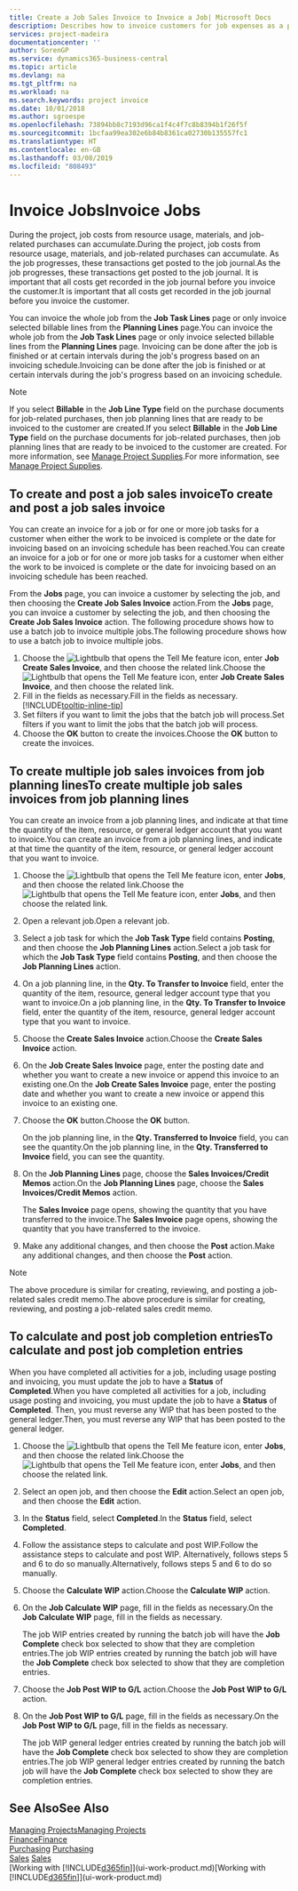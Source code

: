```yaml
---
title: Create a Job Sales Invoice to Invoice a Job| Microsoft Docs
description: Describes how to invoice customers for job expenses as a project progresses.
services: project-madeira
documentationcenter: ''
author: SorenGP
ms.service: dynamics365-business-central
ms.topic: article
ms.devlang: na
ms.tgt_pltfrm: na
ms.workload: na
ms.search.keywords: project invoice
ms.date: 10/01/2018
ms.author: sgroespe
ms.openlocfilehash: 73894bb8c7193d96ca1f4c4f7c8b8394b1f26f5f
ms.sourcegitcommit: 1bcfaa99ea302e6b84b8361ca02730b135557fc1
ms.translationtype: HT
ms.contentlocale: en-GB
ms.lasthandoff: 03/08/2019
ms.locfileid: "808493"
---
```

# <a name="invoice-jobs"></a><span data-ttu-id="413bc-103">Invoice Jobs</span><span class="sxs-lookup"><span data-stu-id="413bc-103">Invoice Jobs</span></span>
<span data-ttu-id="413bc-104">During the project, job costs from resource usage, materials, and job-related purchases can accumulate.</span><span class="sxs-lookup"><span data-stu-id="413bc-104">During the project, job costs from resource usage, materials, and job-related purchases can accumulate.</span></span> <span data-ttu-id="413bc-105">As the job progresses, these transactions get posted to the job journal.</span><span class="sxs-lookup"><span data-stu-id="413bc-105">As the job progresses, these transactions get posted to the job journal.</span></span> <span data-ttu-id="413bc-106">It is important that all costs get recorded in the job journal before you invoice the customer.</span><span class="sxs-lookup"><span data-stu-id="413bc-106">It is important that all costs get recorded in the job journal before you invoice the customer.</span></span>

<span data-ttu-id="413bc-107">You can invoice the whole job from the **Job Task Lines** page or only invoice selected billable lines from the **Planning Lines** page.</span><span class="sxs-lookup"><span data-stu-id="413bc-107">You can invoice the whole job from the **Job Task Lines** page or only invoice selected billable lines from the **Planning Lines** page.</span></span> <span data-ttu-id="413bc-108">Invoicing can be done after the job is finished or at certain intervals during the job's progress based on an invoicing schedule.</span><span class="sxs-lookup"><span data-stu-id="413bc-108">Invoicing can be done after the job is finished or at certain intervals during the job's progress based on an invoicing schedule.</span></span>

> [!NOTE]  
>   <span data-ttu-id="413bc-109">If you select **Billable** in the **Job Line Type** field on the purchase documents for job-related purchases, then job planning lines that are ready to be invoiced to the customer are created.</span><span class="sxs-lookup"><span data-stu-id="413bc-109">If you select **Billable** in the **Job Line Type** field on the purchase documents for job-related purchases, then job planning lines that are ready to be invoiced to the customer are created.</span></span> <span data-ttu-id="413bc-110">For more information, see [Manage Project Supplies](projects-how-manage-project-supplies.md).</span><span class="sxs-lookup"><span data-stu-id="413bc-110">For more information, see [Manage Project Supplies](projects-how-manage-project-supplies.md).</span></span>

## <a name="to-create-and-post-a-job-sales-invoice"></a><span data-ttu-id="413bc-111">To create and post a job sales invoice</span><span class="sxs-lookup"><span data-stu-id="413bc-111">To create and post a job sales invoice</span></span>
<span data-ttu-id="413bc-112">You can create an invoice for a job or for one or more job tasks for a customer when either the work to be invoiced is complete or the date for invoicing based on an invoicing schedule has been reached.</span><span class="sxs-lookup"><span data-stu-id="413bc-112">You can create an invoice for a job or for one or more job tasks for a customer when either the work to be invoiced is complete or the date for invoicing based on an invoicing schedule has been reached.</span></span>

<span data-ttu-id="413bc-113">From the **Jobs** page, you can invoice a customer by selecting the job, and then choosing the **Create Job Sales Invoice** action.</span><span class="sxs-lookup"><span data-stu-id="413bc-113">From the **Jobs** page, you can invoice a customer by selecting the job, and then choosing the **Create Job Sales Invoice** action.</span></span> <span data-ttu-id="413bc-114">The following procedure shows how to use a batch job to invoice multiple jobs.</span><span class="sxs-lookup"><span data-stu-id="413bc-114">The following procedure shows how to use a batch job to invoice multiple jobs.</span></span>  

1. <span data-ttu-id="413bc-115">Choose the ![Lightbulb that opens the Tell Me feature](media/ui-search/search_small.png "Tell me what you want to do") icon, enter **Job Create Sales Invoice**, and then choose the related link.</span><span class="sxs-lookup"><span data-stu-id="413bc-115">Choose the ![Lightbulb that opens the Tell Me feature](media/ui-search/search_small.png "Tell me what you want to do") icon, enter **Job Create Sales Invoice**, and then choose the related link.</span></span>  
2. <span data-ttu-id="413bc-116">Fill in the fields as necessary.</span><span class="sxs-lookup"><span data-stu-id="413bc-116">Fill in the fields as necessary.</span></span> [!INCLUDE[tooltip-inline-tip](includes/tooltip-inline-tip_md.md)]
3. <span data-ttu-id="413bc-117">Set filters if you want to limit the jobs that the batch job will process.</span><span class="sxs-lookup"><span data-stu-id="413bc-117">Set filters if you want to limit the jobs that the batch job will process.</span></span>
4. <span data-ttu-id="413bc-118">Choose the **OK** button to create the invoices.</span><span class="sxs-lookup"><span data-stu-id="413bc-118">Choose the **OK** button to create the invoices.</span></span>  

## <a name="to-create-multiple-job-sales-invoices-from-job-planning-lines"></a><span data-ttu-id="413bc-119">To create multiple job sales invoices from job planning lines</span><span class="sxs-lookup"><span data-stu-id="413bc-119">To create multiple job sales invoices from job planning lines</span></span>
<span data-ttu-id="413bc-120">You can create an invoice from a job planning lines, and indicate at that time the quantity of the item, resource, or general ledger account that you want to invoice.</span><span class="sxs-lookup"><span data-stu-id="413bc-120">You can create an invoice from a job planning lines, and indicate at that time the quantity of the item, resource, or general ledger account that you want to invoice.</span></span>

1. <span data-ttu-id="413bc-121">Choose the ![Lightbulb that opens the Tell Me feature](media/ui-search/search_small.png "Tell me what you want to do") icon, enter **Jobs**, and then choose the related link.</span><span class="sxs-lookup"><span data-stu-id="413bc-121">Choose the ![Lightbulb that opens the Tell Me feature](media/ui-search/search_small.png "Tell me what you want to do") icon, enter **Jobs**, and then choose the related link.</span></span>
2. <span data-ttu-id="413bc-122">Open a relevant job.</span><span class="sxs-lookup"><span data-stu-id="413bc-122">Open a relevant job.</span></span>
3. <span data-ttu-id="413bc-123">Select a job task for which the **Job Task Type** field contains **Posting**, and then choose the **Job Planning Lines** action.</span><span class="sxs-lookup"><span data-stu-id="413bc-123">Select a job task for which the **Job Task Type** field contains **Posting**, and then choose the **Job Planning Lines** action.</span></span>  
4. <span data-ttu-id="413bc-124">On a job planning line, in the **Qty. To Transfer to Invoice** field, enter the quantity of the item, resource, general ledger account type that you want to invoice.</span><span class="sxs-lookup"><span data-stu-id="413bc-124">On a job planning line, in the **Qty. To Transfer to Invoice** field, enter the quantity of the item, resource, general ledger account type that you want to invoice.</span></span>  
5. <span data-ttu-id="413bc-125">Choose the **Create Sales Invoice** action.</span><span class="sxs-lookup"><span data-stu-id="413bc-125">Choose the **Create Sales Invoice** action.</span></span>
6. <span data-ttu-id="413bc-126">On the **Job Create Sales Invoice** page, enter the posting date and whether you want to create a new invoice or append this invoice to an existing one.</span><span class="sxs-lookup"><span data-stu-id="413bc-126">On the **Job Create Sales Invoice** page, enter the posting date and whether you want to create a new invoice or append this invoice to an existing one.</span></span>
7. <span data-ttu-id="413bc-127">Choose the **OK** button.</span><span class="sxs-lookup"><span data-stu-id="413bc-127">Choose the **OK** button.</span></span>  

    <span data-ttu-id="413bc-128">On the job planning line, in the **Qty. Transferred to Invoice** field, you can see the quantity.</span><span class="sxs-lookup"><span data-stu-id="413bc-128">On the job planning line, in the **Qty. Transferred to Invoice** field, you can see the quantity.</span></span>
8. <span data-ttu-id="413bc-129">On the **Job Planning Lines** page, choose the **Sales Invoices/Credit Memos** action.</span><span class="sxs-lookup"><span data-stu-id="413bc-129">On the **Job Planning Lines** page, choose the **Sales Invoices/Credit Memos** action.</span></span>

    <span data-ttu-id="413bc-130">The **Sales Invoice** page opens, showing the quantity that you have transferred to the invoice.</span><span class="sxs-lookup"><span data-stu-id="413bc-130">The **Sales Invoice** page opens, showing the quantity that you have transferred to the invoice.</span></span>  
9. <span data-ttu-id="413bc-131">Make any additional changes, and then choose the **Post** action.</span><span class="sxs-lookup"><span data-stu-id="413bc-131">Make any additional changes, and then choose the **Post** action.</span></span>

> [!NOTE]  
>   <span data-ttu-id="413bc-132">The above procedure is similar for creating, reviewing, and posting a job-related sales credit memo.</span><span class="sxs-lookup"><span data-stu-id="413bc-132">The above procedure is similar for creating, reviewing, and posting a job-related sales credit memo.</span></span>

## <a name="to-calculate-and-post-job-completion-entries"></a><span data-ttu-id="413bc-133">To calculate and post job completion entries</span><span class="sxs-lookup"><span data-stu-id="413bc-133">To calculate and post job completion entries</span></span>
<span data-ttu-id="413bc-134">When you have completed all activities for a job, including usage posting and invoicing, you must update the job to have a **Status** of **Completed**.</span><span class="sxs-lookup"><span data-stu-id="413bc-134">When you have completed all activities for a job, including usage posting and invoicing, you must update the job to have a **Status** of **Completed**.</span></span> <span data-ttu-id="413bc-135">Then, you must reverse any WIP that has been posted to the general ledger.</span><span class="sxs-lookup"><span data-stu-id="413bc-135">Then, you must reverse any WIP that has been posted to the general ledger.</span></span>

1. <span data-ttu-id="413bc-136">Choose the ![Lightbulb that opens the Tell Me feature](media/ui-search/search_small.png "Tell me what you want to do") icon, enter **Jobs**, and then choose the related link.</span><span class="sxs-lookup"><span data-stu-id="413bc-136">Choose the ![Lightbulb that opens the Tell Me feature](media/ui-search/search_small.png "Tell me what you want to do") icon, enter **Jobs**, and then choose the related link.</span></span>  
2. <span data-ttu-id="413bc-137">Select an open job, and then choose the **Edit** action.</span><span class="sxs-lookup"><span data-stu-id="413bc-137">Select an open job, and then choose the **Edit** action.</span></span>
3. <span data-ttu-id="413bc-138">In the **Status** field, select **Completed**.</span><span class="sxs-lookup"><span data-stu-id="413bc-138">In the **Status** field, select **Completed**.</span></span>
4. <span data-ttu-id="413bc-139">Follow the assistance steps to calculate and post WIP.</span><span class="sxs-lookup"><span data-stu-id="413bc-139">Follow the assistance steps to calculate and post WIP.</span></span> <span data-ttu-id="413bc-140">Alternatively, follows steps 5 and 6 to do so manually.</span><span class="sxs-lookup"><span data-stu-id="413bc-140">Alternatively, follows steps 5 and 6 to do so manually.</span></span>  
5. <span data-ttu-id="413bc-141">Choose the **Calculate WIP** action.</span><span class="sxs-lookup"><span data-stu-id="413bc-141">Choose the **Calculate WIP** action.</span></span>
6. <span data-ttu-id="413bc-142">On the **Job Calculate WIP** page, fill in the fields as necessary.</span><span class="sxs-lookup"><span data-stu-id="413bc-142">On the **Job Calculate WIP** page, fill in the fields as necessary.</span></span>  

     <span data-ttu-id="413bc-143">The job WIP entries created by running the batch job will have the **Job Complete** check box selected to show that they are completion entries.</span><span class="sxs-lookup"><span data-stu-id="413bc-143">The job WIP entries created by running the batch job will have the **Job Complete** check box selected to show that they are completion entries.</span></span>  
7. <span data-ttu-id="413bc-144">Choose the **Job Post WIP to G/L** action.</span><span class="sxs-lookup"><span data-stu-id="413bc-144">Choose the **Job Post WIP to G/L** action.</span></span>
8. <span data-ttu-id="413bc-145">On the **Job Post WIP to G/L** page, fill in the fields as necessary.</span><span class="sxs-lookup"><span data-stu-id="413bc-145">On the **Job Post WIP to G/L** page, fill in the fields as necessary.</span></span>  

     <span data-ttu-id="413bc-146">The job WIP general ledger entries created by running the batch job will have the **Job Complete** check box selected to show they are completion entries.</span><span class="sxs-lookup"><span data-stu-id="413bc-146">The job WIP general ledger entries created by running the batch job will have the **Job Complete** check box selected to show they are completion entries.</span></span>

## <a name="see-also"></a><span data-ttu-id="413bc-147">See Also</span><span class="sxs-lookup"><span data-stu-id="413bc-147">See Also</span></span>
[<span data-ttu-id="413bc-148">Managing Projects</span><span class="sxs-lookup"><span data-stu-id="413bc-148">Managing Projects</span></span>](projects-manage-projects.md)  
[<span data-ttu-id="413bc-149">Finance</span><span class="sxs-lookup"><span data-stu-id="413bc-149">Finance</span></span>](finance.md)  
<span data-ttu-id="413bc-150">[Purchasing](purchasing-manage-purchasing.md)       </span><span class="sxs-lookup"><span data-stu-id="413bc-150">[Purchasing](purchasing-manage-purchasing.md)       </span></span>  
<span data-ttu-id="413bc-151">[Sales](sales-manage-sales.md)    </span><span class="sxs-lookup"><span data-stu-id="413bc-151">[Sales](sales-manage-sales.md)    </span></span>  
<span data-ttu-id="413bc-152">[Working with [!INCLUDE[d365fin](includes/d365fin_md.md)]](ui-work-product.md)</span><span class="sxs-lookup"><span data-stu-id="413bc-152">[Working with [!INCLUDE[d365fin](includes/d365fin_md.md)]](ui-work-product.md)</span></span>  
